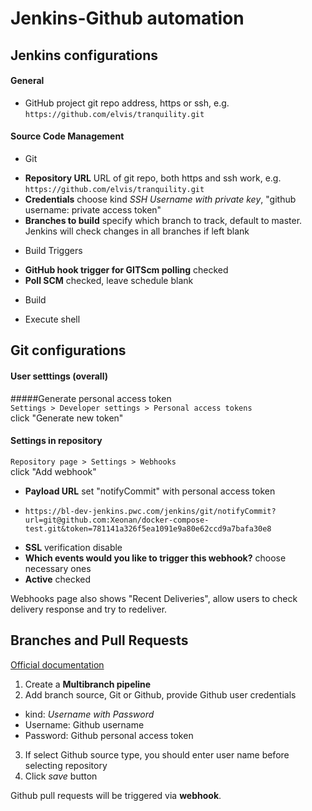 # Jenkins-Github automation

## Jenkins configurations

#### General
 - GitHub project git repo address, https or ssh, e.g. `https://github.com/elvis/tranquility.git`

#### Source Code Management
 - Git
  * **Repository URL** URL of git repo, both https and ssh work, e.g. `https://github.com/elvis/tranquility.git`
  * **Credentials**  choose kind *SSH Username with private key*, "github username: private access token" 
  * **Branches to build**  specify which branch to track, default to master. Jenkins will check changes in all branches if left blank
 - Build Triggers
  * **GitHub hook trigger for GITScm polling**  checked
  * **Poll SCM**  checked, leave schedule blank
 - Build
  * Execute shell


## Git configurations
#### User setttings (overall)
#####Generate personal access token  
`Settings > Developer settings > Personal access tokens`  
click "Generate new token"

#### Settings in repository
`Repository page > Settings > Webhooks`  
click "Add webhook"

 - **Payload URL** set "notifyCommit" with personal access token
  * `https://bl-dev-jenkins.pwc.com/jenkins/git/notifyCommit?url=git@github.com:Xeonan/docker-compose-test.git&token=781141a326f5ea1091e9a80e62ccd9a7bafa30e8`
 - **SSL** verification disable
 - **Which events would you like to trigger this webhook?**  choose necessary ones
 - **Active** checked

Webhooks page also shows "Recent Deliveries", allow users to check delivery response and try to redeliver.


## Branches and Pull Requests

[Official documentation](https://jenkins.io/doc/book/pipeline/multibranch/)

1. Create a **Multibranch pipeline**
2. Add branch source, Git or Github, provide Github user credentials
 - kind: *Username with Password*
 - Username: Github username
 - Password: Github personal access token
3. If select Github source type, you should enter user name before selecting repository
4. Click *save* button

Github pull requests will be triggered via **webhook**.
